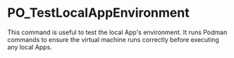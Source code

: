 # PO_TestLocalAppEnvironment

This command is useful to test the local App&apos;s environment. It runs Podman commands to ensure the virtual machine runs correctly before executing any local Apps.
